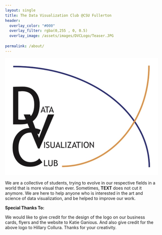 ```yaml
---
layout: single
title: The Data Visualization Club @CSU Fullerton
header:
  overlay_color: "#000"
  overlay_filter: rgba(0,255 , 0, 0.5)
  overlay_image: /assets/images/DVCLogo/Teaser.JPG

permalink: /about/
---
```


![](/assets/images/DVCLogo/DVCLogo.jpg)

We are a collective of students, trying to evolve in our respective fields in 
a world that is more visual than ever. Sometimes, **TEXT** does not cut it anymore. We 
are here to help anyone who is interested in the art and science of data visualization, 
and be helped to improve our work. 

**Special Thanks To:**

We would like to give credit for the design of the logo on our business cards, flyers and 
the website to Katie Ganious. And also give credit for the above logo to Hillary Collura. 
Thanks for your creativity. 
